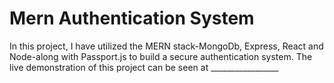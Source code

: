 # Mern Authentication System

In this project, I have utilized the MERN stack-MongoDb, Express, React and Node-along with Passport.js to build a secure authentication system. The live demonstration of this project can be seen at _________________ 
